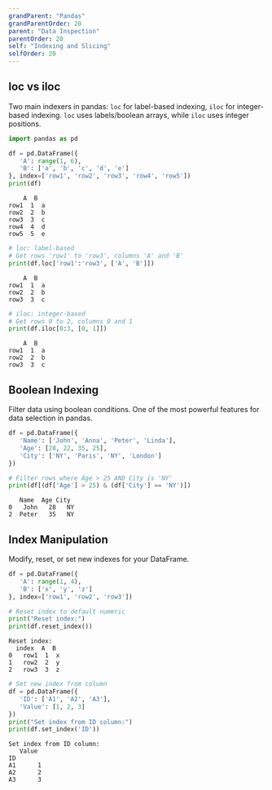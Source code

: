 ```yaml
---
grandParent: "Pandas"
grandParentOrder: 20
parent: "Data Inspection"
parentOrder: 20
self: "Indexing and Slicing"
selfOrder: 20
---
```


## loc vs iloc
Two main indexers in pandas: `loc` for label-based indexing, `iloc` for integer-based indexing. `loc` uses labels/boolean arrays, while `iloc` uses integer positions.

```python
import pandas as pd

df = pd.DataFrame({
   'A': range(1, 6),
   'B': ['a', 'b', 'c', 'd', 'e']
}, index=['row1', 'row2', 'row3', 'row4', 'row5'])
print(df)
```
```output
    A  B
row1  1  a
row2  2  b
row3  3  c
row4  4  d
row5  5  e
```

```python
# loc: label-based
# Get rows 'row1' to 'row3', columns 'A' and 'B'
print(df.loc['row1':'row3', ['A', 'B']])
```
```output
    A  B
row1  1  a
row2  2  b
row3  3  c
```

```python
# iloc: integer-based
# Get rows 0 to 2, columns 0 and 1
print(df.iloc[0:3, [0, 1]])
```
```output
    A  B
row1  1  a
row2  2  b
row3  3  c
```

## Boolean Indexing
Filter data using boolean conditions. One of the most powerful features for data selection in pandas.

```python
df = pd.DataFrame({
   'Name': ['John', 'Anna', 'Peter', 'Linda'],
   'Age': [28, 22, 35, 25],
   'City': ['NY', 'Paris', 'NY', 'London']
})

# Filter rows where Age > 25 AND City is 'NY'
print(df[(df['Age'] > 25) & (df['City'] == 'NY')])
```
```output
   Name  Age City
0   John   28   NY
2  Peter   35   NY
```


## Index Manipulation
Modify, reset, or set new indexes for your DataFrame.

```python
df = pd.DataFrame({
   'A': range(1, 4),
   'B': ['x', 'y', 'z']
}, index=['row1', 'row2', 'row3'])

# Reset index to default numeric
print("Reset index:")
print(df.reset_index())
```
```output
Reset index:
  index  A  B
0   row1  1  x
1   row2  2  y
2   row3  3  z
```

```python
# Set new index from column
df = pd.DataFrame({
   'ID': ['A1', 'A2', 'A3'],
   'Value': [1, 2, 3]
})
print("Set index from ID column:")
print(df.set_index('ID'))
```
```output
Set index from ID column:
   Value
ID      
A1      1
A2      2
A3      3
```
